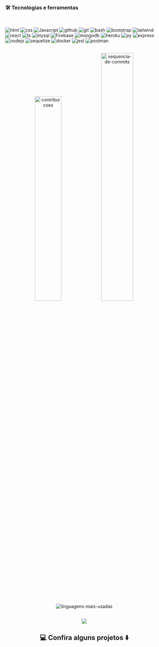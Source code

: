 <div align="justify">
<br/>

</div>

### 🛠️ Tecnologias e ferramentas
<br />
<div">  
  
  ![html](https://img.shields.io/badge/html-E34F26?style=for-the-badge&logo=html5&logoColor=white)
  ![css](https://img.shields.io/badge/css-1572B6?style=for-the-badge&logo=css3&logoColor=white)
  ![Javacript](https://img.shields.io/badge/Javacript-F7DF1E?style=for-the-badge&logo=javascript&logoColor=black)
  ![github](https://img.shields.io/badge/github-181717?style=for-the-badge&logo=github&logoColor=white)
  ![git](https://img.shields.io/badge/git-F05032?style=for-the-badge&logo=git&logoColor=white)
  ![bash](https://img.shields.io/badge/bash-E95420?style=for-the-badge&logo=gnu-bash&logoColor=white)
  ![bootstrap](https://img.shields.io/badge/bootstrap-563D7C?style=for-the-badge&logo=bootstrap&logoColor=white)
  ![tailwind](https://img.shields.io/badge/tailwind-38B2AC?style=for-the-badge&logo=tailwind-css&logoColor=white)
  ![react](https://img.shields.io/badge/react-61DAFB?style=for-the-badge&logo=react&logoColor=white)
  ![ts](https://img.shields.io/badge/typescript-3178C6?style=for-the-badge&logo=typescript&logoColor=white)
  ![mysql](https://img.shields.io/badge/mysql-4479A1?style=for-the-badge&logo=mysql&logoColor=white)
  ![Firebase](https://img.shields.io/badge/Firebase-ffa611?style=for-the-badge&logo=firebase&logoColor=white)
  ![mongodb](https://img.shields.io/badge/mongodb-47A248?style=for-the-badge&logo=mongodb&logoColor=white)
  ![heroku](https://img.shields.io/badge/heroku-430098?style=for-the-badge&logo=heroku&logoColor=white)
  ![py](https://img.shields.io/badge/python-F7DF1E?style=for-the-badge&logo=python&logoColor=white)
  ![express](https://img.shields.io/badge/express-000000?style=for-the-badge&logo=express&logoColor=white)
  ![nodejs](https://img.shields.io/badge/nodejs-339933?style=for-the-badge&logo=node.js&logoColor=white)
  ![sequelize](https://img.shields.io/badge/sequelize-52B0E7?style=for-the-badge&logo=sequelize&logoColor=white)
  ![docker](https://img.shields.io/badge/docker-2496ED?style=for-the-badge&logo=docker&logoColor=white)
  ![jest](https://img.shields.io/badge/jest-C21325?style=for-the-badge&logo=jest&logoColor=white)
  ![postman](https://img.shields.io/badge/postman-FF6C37?style=for-the-badge&logo=postman&logoColor=white)
</div>
<br />
<div align="center">
    <img src="https://github-readme-stats.vercel.app/api?username=luccarendall&theme=dark&border_radius=5&bg_color=000000&count_private=true" width=40.9% alt="contribuicoes">
    <img src="https://streak-stats.demolab.com?user=luccarendall&theme=dark&border_radius=5&background=000000&currStreakLabel=FFFFFF&count_private=true" width=45% alt="sequencia-de-commits">
    <img src="https://github-readme-stats.vercel.app/api/top-langs/?username=luccarendall&layout=compact&theme=dark&border_radius=5&locale=pt-br&date_format=j%20M%5B%20Y%5D&bg_color=000000&count_private=true&card_width=400&custom_title=Ferramentas%20mais%20utilizadas" alt="linguagens-mais-usadas">
</div>
<br />
<p align="center"><img src="https://komarev.com/ghpvc/?username=LuccaRendall&style=flat-square&color=986DFF"></p>

<h2  align="center">💻 Confira alguns projetos ⬇️ </h2>

